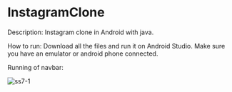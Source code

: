 # InstagramClone
Description: Instagram clone in Android with java.

How to run: Download all the files and run it on Android Studio. Make sure you have an emulator or android phone connected.

Running of navbar:

![ss7-1](https://user-images.githubusercontent.com/54879324/120937790-e20c2c80-c728-11eb-8e22-2d77111a48ce.png)

